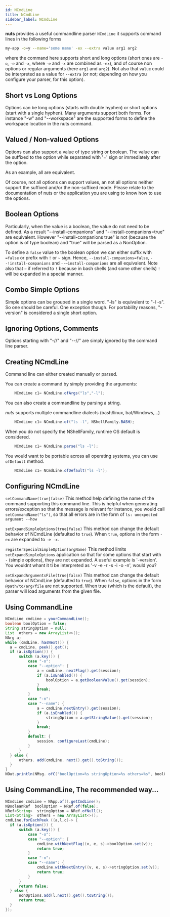 ```yaml
---
id: NCmdLine
title: NCmdLine
sidebar_label: NCmdLine
---
```



**nuts** provides a useful commandline parser ```NCmdLine```  it supports command lines in the following forms

```sh
my-app -o=y --name='some name' -ex --extra value arg1 arg2
```
where the command here supports short and long options (short ones are ```-o```, ```-e``` and ```-x```, where ```-e``` and ```-x``` are combined as ```-ex```), 
and of course non options or regular arguments (here ```arg1``` and ```arg2```).
Not also that ```value``` could be interpreted as a value for ```--extra``` (or not; depending on how you configure your parser, for  this option).

## Short vs Long Options
Options can be long options (starts with double hyphen) or short options (start with a single hyphen). 
Many arguments support both forms. For instance "-w" and "--workspace" are the supported forms to define the workspace location in the nuts command.

## Valued / Non-valued Options
Options can also support a value of type string or boolean. The value can be suffixed to the option while separated with '=' sign or immediately after the option. 

As an example, all are equivalent.  


Of course, not all options can support values, an not all options neither support the suffixed and/or the non-suffixed mode. Please relate to the documentation of nuts or the application you are using to know how to use the options.

## Boolean Options
Particularly, when the value is a boolean, the value do not need to be defined. As a result "--install-companions" and "--install-companions=true" are equivalent. However "--install-companions true" is not (because the option is of type boolean) and "true" will be parsed as a NonOption.

To define a ```false``` value to the boolean option we can either suffix with ```=false``` or prefix with `!` or `~` sign. 
Hence, ```--install-companions=false```, ```--!install-companions``` and ```--~install-companions``` are all equivalent.
Note also that `~` if referred to `!` because in bash shells (and some other shells) `!` will be expanded in a special manner.

## Combo Simple Options
Simple options can be grouped in a single word. "-ls" is equivalent to "-l -s". So one should be careful. 
One exception though. For portability reasons, "-version" is considered a single short option.

## Ignoring Options, Comments
Options starting with "-//" and "--//" are simply ignored by the command line parser.


## Creating NCmdLine

Command line can either created manually or parsed.

You can create a command by simply providing  the arguments:

```java
    NCmdLine c1= NCmdLine.ofArgs("ls","-l");
```

You can also create a commandline by parsing a string.

*nuts* supports multiple commandline dialects (bash/linux, bat/Windows,...)

```java
    NCmdLine c1= NCmdLine.of("ls -l", NShellFamily.BASH);
```

When you do not specify the NShellFamily, runtime OS default is considered.

```java
    NCmdLine c1= NCmdLine.parse("ls -l");
```

You would want to be portable across all operating systems, you can use ```ofDefault``` method.

```java
    NCmdLine c1= NCmdLine.ofDefault("ls -l");
```

## Configuring NCmdLine
`setCommandName(true|false)`
This method help defining the name of the command supporting this command line. This is helpful when generating errors/exception so that the message is relevant
for instance, you would call ```setCommandName("ls")```, so that all errors are in the form of ```ls: unexpected argument --how```

`setExpandSimpleOptions(true|false)`
This method can change the default behavior of NCmdLine (defaulted to `true`). When `true`, options in the form `-ex` are expanded to `-e -x`.


`registerSpecialSimpleOption(argName)`
This method limits `setExpandSimpleOptions` application so that for some options that start with `-` (simple options), they are not expanded. 
A useful example is '-version'. You wouldnt whant it ti be interpreted as '-v -e -r -s -i -o -n', would you?

`setExpandArgumentsFile(true|false)`
This method can change the default behavior of NCmdLine (defaulted to `true`). When `false`, options in the form `@path/to/arg/file` are not supported.
When true (which is the default), the parser will load arguments from the given file.


## Using CommandLine

```java
NCmdLine cmdLine = yourCommandLine();
boolean boolOption = false;
String stringOption = null;
List  others = new ArrayList<>();
NArg a;
while (cmdLine. hasNext()) {
  a = cmdLine. peek().get();
  if (a.isOption()) {
      switch (a.key()) {
          case "-o":
          case "--option": {
              a = cmdLine. nextFlag().get(session);
              if (a.isEnabled()) {
                  boolOption = a.getBooleanValue().get(session);
              }
              break;
          }
          case "-n":
          case "--name": {
              a = cmdLine.nextEntry().get(session);
              if (a.isEnabled()) {
                  stringOption = a.getStringValue().get(session);
              }
              break;
          }
          default: {
              session. configureLast(cmdLine);
          }
      }
  } else {
      others. add(cmdLine. next().get().toString());
  }
}
NOut.println(NMsg. ofC("boolOption=%s stringOption=%s others=%s", boolOption, stringOption, others));
```

## Using CommandLine, The recommended way...


```java
NCmdLine cmdLine = NApp.of().getCmdLine();
NBooleanRef  boolOption = NRef.of(false);
NRef<String>  stringOption = NRef.ofNull();
List<String>  others = new ArrayList<>();
cmdLine.forEachPeek ((a,l,c)-> {
  if (a.isOption()) {
      switch (a.key()) {
          case "-o":
          case "--option": {
              cmdLine.withNextFlag((v, e, s)->boolOption.set(v));
              return true;
          }
          case "-n":
          case "--name": {
              cmdLine.withNextEntry((v, e, s)->stringOption.set(v));
              return true;
          }
      }
      return false;
  } else {
      nonOptions.add(l.next().get().toString());
      return true;
  }
});

```

